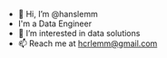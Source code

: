 - 👋 Hi, I’m @hanslemm 
- I'm a Data Engineer
- 👀 I’m interested in data solutions
- 📫 Reach me at hcrlemm@gmail.com

<!---
hanslemm/hanslemm is a ✨ special ✨ repository because its `README.md` (this file) appears on your GitHub profile.
You can click the Preview link to take a look at your changes.
--->
